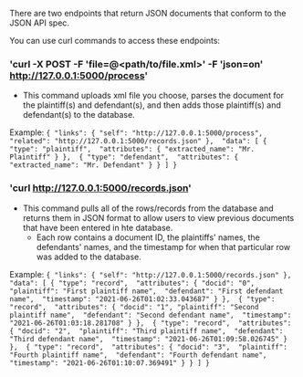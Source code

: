 There are two endpoints that return JSON documents that conform to the JSON API spec.

You can use curl commands to access these endpoints:

### 'curl -X POST -F 'file=@<path/to/file.xml>' -F 'json=on' http://127.0.0.1:5000/process'

- This command uploads xml file you choose, parses the document for the plaintiff(s) and defendant(s), and then adds those plaintiff(s) and defendant(s) to the database.

Example:
`
{
    "links": {
        "self": "http://127.0.0.1:5000/process", 
        "related": "http://127.0.0.1:5000/records.json"
    }, 
    "data": [
        {
            "type": "plaintiff", 
            "attributes": {
                "extracted_name": "Mr. Plaintiff"
            }
        }, 
        {
            "type": "defendant", 
            "attributes": {
                "extracted_name": "Mr. Defendant"
            }
        }
    ]
}
`

### 'curl http://127.0.0.1:5000/records.json'

- This command pulls all of the rows/records from the database and returns them in JSON format to allow users to view previous documents that have been entered in hte database.
    - Each row contains a document ID, the plaintiffs' names, the defendants' names, and the timestamp for when that particular row was added to the database.

Example:
`
{
    "links": {
        "self": "http://127.0.0.1:5000/records.json"
    }, 
    "data": [
        {
            "type": "record", 
            "attributes": {
                "docid": "0",
                "plaintiff": "First plaintiff name", 
                "defendant": "First defendant name", 
                "timestamp": "2021-06-26T01:02:33.043687"
            }
        }, 
        {
            "type": "record", 
            "attributes": {
                "docid": "1",
                "plaintiff": "Second plaintiff name", 
                "defendant": "Second defendant name", 
                "timestamp": "2021-06-26T01:03:18.281708"
            }
        }, 
        {
            "type": "record", 
            "attributes": {
                "docid": "2", 
                "plaintiff": "Third plaintiff name", 
                "defendant": "Third defendant name", 
                "timestamp": "2021-06-26T01:09:58.026745"
            }
        }, 
        {
            "type": "record", 
            "attributes": {
                "docid": "3", 
                "plaintiff": "Fourth plaintiff name", 
                "defendant": "Fourth defendant name", 
                "timestamp": "2021-06-26T01:10:07.369491"
            }
        }
    ]
}
`
